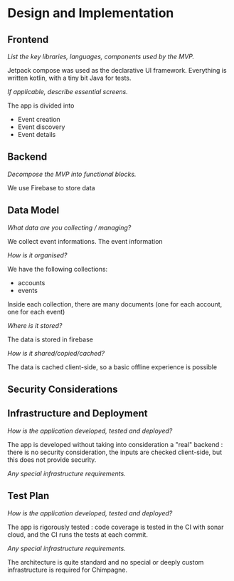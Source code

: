 # Design and Implementation

## Frontend

*List the key libraries, languages, components used by the MVP.*

Jetpack compose was used as the declarative UI framework. Everything is written kotlin, with a tiny bit Java for tests.

*If applicable, describe essential screens.*

The app is divided into

- Event creation
- Event discovery
- Event details

## Backend

*Decompose the MVP into functional blocks.*

We use Firebase to store data

## Data Model

*What data are you collecting / managing?*

We collect event informations. The event information 

*How is it organised?*

We have the following collections:
- accounts
- events
  
Inside each collection, there are many documents (one for each account, one for each event)

*Where is it stored?*

The data is stored in firebase

*How is it shared/copied/cached?*

The data is cached client-side, so a basic offline experience is possible

## Security Considerations

## Infrastructure and Deployment

*How is the application developed, tested and deployed?*

The app is developed without taking into consideration a "real" backend : there is no security consideration, the inputs are checked client-side, but this does not provide security.

*Any special infrastructure requirements.*

## Test Plan

*How is the application developed, tested and deployed?*

The app is rigorously tested : code coverage is tested in the CI with sonar cloud, and the CI runs the tests at each commit.

*Any special infrastructure requirements.*

The architecture is quite standard and no special or deeply custom infrastructure is required for Chimpagne.
